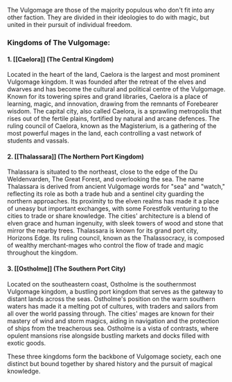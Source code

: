 The Vulgomage are those of the majority populous who don't fit into any other faction. They are divided in their ideologies to do with magic, but united in their pursuit of individual freedom. 

### Kingdoms of The Vulgomage:

#### 1. **[[Caelora]]** (The Central Kingdom)

Located in the heart of the land, Caelora is the largest and most prominent Vulgomage kingdom. It was founded after the retreat of the elves and dwarves and has become the cultural and political centre of the Vulgomage. Known for its towering spires and grand libraries, Caelora is a place of learning, magic, and innovation, drawing from the remnants of Forebearer wisdom. The capital city, also called Caelora, is a sprawling metropolis that rises out of the fertile plains, fortified by natural and arcane defences. The ruling council of Caelora, known as the Magisterium, is a gathering of the most powerful mages in the land, each controlling a vast network of students and vassals.

#### 2. **[[Thalassara]]** (The Northern Port Kingdom)

Thalassara is situated to the northeast, close to the edge of the Du Weldenvarden, The Great Forest, and overlooking the sea. The name Thalassara is derived from ancient Vulgomage words for "sea" and "watch," reflecting its role as both a trade hub and a sentinel city guarding the northern approaches. Its proximity to the elven realms has made it a place of uneasy but important exchanges, with some Forestfolk venturing to the cities to trade or share knowledge. The cities' architecture is a blend of elven grace and human ingenuity, with sleek towers of wood and stone that mirror the nearby trees. Thalassara is known for its grand port city, Horizons Edge. Its ruling council, known as the Thalassocracy, is composed of wealthy merchant-mages who control the flow of trade and magic throughout the kingdom.

#### 3. **[[Ostholme]]** (The Southern Port City)

Located on the southeastern coast, Ostholme is the southernmost Vulgomage kingdom, a bustling port kingdom that serves as the gateway to distant lands across the seas. Ostholme's position on the warm southern waters has made it a melting pot of cultures, with traders and sailors from all over the world passing through. The cities' mages are known for their mastery of wind and storm magics, aiding in navigation and the protection of ships from the treacherous sea. Ostholme is a vista of contrasts, where opulent mansions rise alongside bustling markets and docks filled with exotic goods. 

These three kingdoms form the backbone of Vulgomage society, each one distinct but bound together by shared history and the pursuit of magical knowledge.